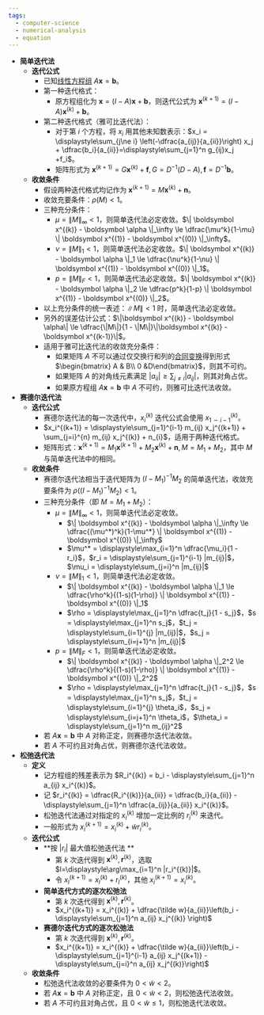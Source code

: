 ```yaml
---
tags:
  - computer-science
  - numerical-analysis
  - equation
---
```

- **简单迭代法**
    - **迭代公式**
        - 已知[线性方程组](/notes/docs/mathematics/linear-algrbra/linear-equation-system) $A\boldsymbol x = \boldsymbol b$。
        - 第一种迭代格式：
            - 原方程组化为 $\boldsymbol x = (I - A)\boldsymbol x + \boldsymbol b$，则迭代公式为 $\boldsymbol x^{(k+1)} = (I - A) \boldsymbol x^{(k)} + \boldsymbol b$。
        - 第二种迭代格式（雅可比迭代法）：
            - 对于第 $i$ 个方程，将 $x_i$ 用其他未知数表示：$x_i = \displaystyle\sum_{j\ne i} \left(-\dfrac{a_{ij}}{a_{ii}}\right) x_j + \dfrac{b_i}{a_{ii}}=\displaystyle\sum_{j=1}^n g_{ij}x_j +f_i$。
            - 矩阵形式为 $\boldsymbol x^{(k+1)} = G\boldsymbol x^{(k)}+\boldsymbol f, G = D^{-1}(D - A), \boldsymbol f = D^{-1}\boldsymbol b$。
    - **收敛条件**
        - 假设两种迭代格式均记作为 $\boldsymbol x^{(k+1)} = M\boldsymbol x^{(k)}+ \boldsymbol n$。
        - 收敛充要条件：$\rho(M) < 1$。
        - 三种充分条件：
            - $\mu = \| M \|_\infty < 1$，则简单迭代法必定收敛。$\| \boldsymbol x^{(k)} - \boldsymbol \alpha \|_\infty \le \dfrac{\mu^k}{1-\mu} \| \boldsymbol x^{(1)} - \boldsymbol x^{(0)} \|_\infty$。
            - $\nu = \| M \|_1 < 1$，则简单迭代法必定收敛。$\| \boldsymbol x^{(k)} - \boldsymbol \alpha \|_1 \le \dfrac{\nu^k}{1-\nu} \| \boldsymbol x^{(1)} - \boldsymbol x^{(0)} \|_1$。
            - $p = \| M \|_F < 1$，则简单迭代法必定收敛。$\| \boldsymbol x^{(k)} - \boldsymbol \alpha \|_2 \le \dfrac{p^k}{1-p} \| \boldsymbol x^{(1)} - \boldsymbol x^{(0)} \|_2$。
        - 以上充分条件的统一表述：$\| M \| < 1$ 时，简单迭代法必定收敛。
        - 另外的误差估计公式：$\|\boldsymbol x^{(k)} - \boldsymbol \alpha\| \le \dfrac{\|M\|}{1 - \|M\|}\|\boldsymbol x^{(k)} - \boldsymbol x^{(k-1)}\|$。
        - 适用于雅可比迭代法的收敛充分条件：
            - 如果矩阵 $A$ 不可以通过仅交换行和列的[合同变换](/notes/docs/mathematics/linear-algrbra/matrix#rkhrjq)得到形式 $\begin{bmatrix} A & B\\ 0 &D\end{bmatrix}$，则其不可约。
            - 如果矩阵 $A$ 的对角线元素满足 $|a_{ii}| \ge \displaystyle\sum_{j\ne i} |a_{ij}|$，则其对角占优。
            - 如果原方程组 $A\boldsymbol x = \boldsymbol b$ 中 $A$ 不可约，则雅可比迭代法收敛。
- **赛德尔迭代法**
    - **迭代公式**
        - 赛德尔迭代法的每一次迭代中，$x_i^{(k)}$ 迭代公式会使用 $x_{1\sim i-1}^{(k)}$。
        - $x_i^{(k+1)} = \displaystyle\sum_{j=1}^{i-1} m_{ij} x_j^{(k+1)} + \sum_{j=i}^{n} m_{ij} x_j^{(k)} + n_{i}$，适用于两种迭代格式。
        - 矩阵形式：$\boldsymbol x^{(k+1)} = M_1 \boldsymbol x^{(k+1)} + M_2 \boldsymbol x^{(k)} + \boldsymbol n, M = M_1 + M_2$，其中 $M$ 与简单迭代法中的相同。
    - **收敛条件**
        - 赛德尔迭代法相当于迭代矩阵为 $(I-M_1)^{-1}M_2$ 的简单迭代法，收敛充要条件为 $\rho((I-M_1)^{-1}M_2) < 1$。
        - 三种充分条件（即 $M=M_1+M_2$）：
            - $\mu = \| M \|_\infty < 1$，则简单迭代法必定收敛。
                - $\| \boldsymbol x^{(k)} - \boldsymbol \alpha \|_\infty \le \dfrac{(\mu^*)^k}{1-\mu^*} \| \boldsymbol x^{(1)} - \boldsymbol x^{(0)} \|_\infty$
                - $\mu^* = \displaystyle\max_{i=1}^n \dfrac{\mu_i}{1 - r_i}$，$r_i = \displaystyle\sum_{j=1}^{i-1} |m_{ij}|$，$\mu_i = \displaystyle\sum_{j=i}^n |m_{ij}|$
            - $\nu = \| M \|_1 < 1$，则简单迭代法必定收敛。
                - $\| \boldsymbol x^{(k)} - \boldsymbol \alpha \|_1 \le \dfrac{\rho^k}{(1-s)(1-\rho)} \| \boldsymbol x^{(1)} - \boldsymbol x^{(0)} \|_1$
                - $\rho = \displaystyle\max_{j=1}^n \dfrac{t_j}{1 - s_j}$，$s = \displaystyle\max_{j=1}^n s_j$，$t_j = \displaystyle\sum_{i=1}^{j} |m_{ij}|$，$s_j = \displaystyle\sum_{i=j+1}^n |m_{ij}|$
            - $p = \| M \|_F < 1$，则简单迭代法必定收敛。
                - $\| \boldsymbol x^{(k)} - \boldsymbol \alpha \|_2^2 \le \dfrac{\rho^k}{(1-s)(1-\rho)} \| \boldsymbol x^{(1)} - \boldsymbol x^{(0)} \|_2^2$
                - $\rho = \displaystyle\max_{j=1}^n \dfrac{t_j}{1 - s_j}$，$s = \displaystyle\max_{j=1}^n s_j$，$t_j = \displaystyle\sum_{i=1}^{j} \theta_i$，$s_j = \displaystyle\sum_{i=j+1}^n \theta_i$，$\theta_i = \displaystyle\sum_{j=1}^n m_{ij}^2$
        - 若 $A\boldsymbol x = \boldsymbol b$ 中 $A$ 对称正定，则赛德尔迭代法收敛。
        - 若 $A$ 不可约且对角占优，则赛德尔迭代法收敛。
- **松弛迭代法**
    - **定义**
        - 记方程组的残差表示为 $R_i^{(k)} = b_i - \displaystyle\sum_{j=1}^n a_{ij} x_i^{(k)}$。
        - 记 $r_i^{(k)} = \dfrac{R_i^{(k)}}{a_{ii}} = \dfrac{b_i}{a_{ii}} - \displaystyle\sum_{j=1}^n \dfrac{a_{ij}}{a_{ii}} x_i^{(k)}$。
        - 松弛迭代法通过对指定的 $x_i^{(k)}$ 增加一定比例的 $r_i^{(k)}$ 来迭代。
        - 一般形式为 $x_i^{(k+1)} = x_i^{(k)} + \tilde w r_i^{(k)}$。
    - **迭代公式**
        - **按 $|r_i|$ 最大值松弛迭代法 **
            - 第 $k$ 次迭代得到 $\boldsymbol x^{(k)},\boldsymbol r^{(k)}$，选取 $l=\displaystyle\arg\max_{i=1}^n |r_i^{(k)}|$。
            - 令 $x_l^{(k+1)} = x_l^{(k)}+r_l^{(k)}$，其他 $x_i^{(k+1)}=x_i^{(k)}$。
        - **简单迭代方式的逐次松弛法**
            - 第 $k$ 次迭代得到 $\boldsymbol x^{(k)},\boldsymbol r^{(k)}$。
            - $x_i^{(k+1)} = x_i^{(k)} + \dfrac{\tilde w}{a_{ii}}\left(b_i - \displaystyle\sum_{j=1}^n a_{ij} x_j^{(k)} \right)$
        - **赛德尔迭代方式的逐次松弛法**
            - 第 $k$ 次迭代得到 $\boldsymbol x^{(k)},\boldsymbol r^{(k)}$。
            - $x_i^{(k+1)} = x_i^{(k)} + \dfrac{\tilde w}{a_{ii}}\left(b_i - \displaystyle\sum_{j=1}^{i-1} a_{ij} x_j^{(k+1)} - \displaystyle\sum_{j=i}^n a_{ij} x_j^{(k)}\right)$
    - **收敛条件**
        - 松弛迭代法收敛的必要条件为 $0 < \tilde w < 2$。
        - 若 $A\boldsymbol x = \boldsymbol b$ 中 $A$ 对称正定，且 $0 < \tilde w < 2$，则松弛迭代法收敛。
        - 若 $A$ 不可约且对角占优，且 $0<\tilde w \le 1$，则松弛迭代法收敛。
